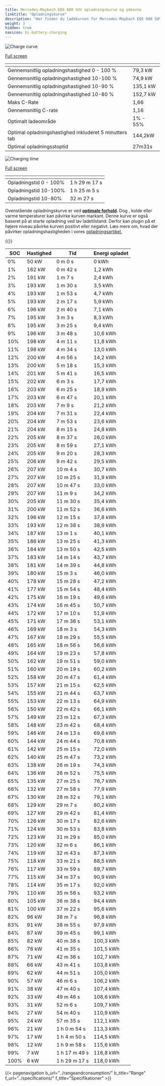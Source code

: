 ```yaml
---
title: Mercedes-Maybach EQS 680 SUV opladningskurve og ydeevne
linktitle: "Opladningskurve"
description: "Her finder du ladekurven for Mercedes-Maybach EQS 680 SUV."
weight: 3
hidden: true
navicon: bi-battery-charging
---
```

<!-- markdownlint-disable MD033 -->
<!-- markdownlint-disable MD010 -->
<img src="/images/models/mercedes/eqs_suv/eqs_680_suv/chargingcurve.svg" alt="Charge curve" class="img-fluid">

[Full screen](/images/models/mercedes/eqs_suv/eqs_680_suv/chargingcurve.svg)


<div class="table-responsive">
<table class="table table-striped border">
	<thead>
		<tr>
			<th>
			</th>
			<th>
			</th>
		</tr>
	</thead>
	<tbody>
		<tr>
			<td>
				Gennemsnitlig opladningshastighed 0 - 100 %
			</td>
			<td>
				79,3 kW
			</td>
		</tr>
		<tr>
			<td>
				Gennemsnitlig opladningshastighed 10-100 %
			</td>
			<td>
				74,9 kW
			</td>
		</tr>
		<tr>
			<td>
				Gennemsnitlig opladningshastighed 10-90 %
			</td>
			<td>
				135,1 kW
			</td>
		</tr>
		<tr>
			<td>
				Gennemsnitlig opladningshastighed 10-80 %
			</td>
			<td>
				152,7 kW
			</td>
		</tr>
		<tr>
			<td>
				Maks C-Rate
			</td>
			<td>
				1,66
			</td>
		</tr>
		<tr>
			<td>
				Gennemsnitlig C-rate
			</td>
			<td>
				1,16
			</td>
		</tr>
		<tr>
			<td>
				Optimalt ladeområde
			</td>
			<td>
				1% - 55%
			</td>
		</tr>
		<tr>
			<td>
				Optimal opladningshastighed inkluderet 5 minutters tab
			</td>
			<td>
				144,2kW
			</td>
		</tr>
		<tr>
			<td>
				Optimal opladningsstoptid
			</td>
			<td>
				27m31s
			</td>
		</tr>
	</tbody>
</table>
</div>
<img src="/images/models/mercedes/eqs_suv/eqs_680_suv/chargingtime.svg" alt="Charging time" class="img-fluid">

[Full screen](/images/models/mercedes/eqs_suv/eqs_680_suv/chargingtime.svg)
<div class="table-responsive">
<table class="table table-striped border">
	<thead>
		<tr>
			<th>
			</th>
			<th>
			</th>
		</tr>
	</thead>
	<tbody>
		<tr>
			<td>
				Opladningstid 0 - 100%
			</td>
			<td>
				1 h 29 m 17 s
			</td>
		</tr>
		<tr>
			<td>
				Opladningstid 10-100%
			</td>
			<td>
				1 h 25 m 5 s
			</td>
		</tr>
		<tr>
			<td>
				Opladningstid 10-80%
			</td>
			<td>
				 32 m 27 s
			</td>
		</tr>
	</tbody>
</table>
</div>


Ovenstående opladningskurve er ved **[optimale forhold](../../../../../technology/battery/charging/#temperatur)**. Dog , kolde eller varme temperaturer kan påvirke kurven markant. Denne kurve er også baseret på at starte opladning ved lav ladetilstand. Derfor kan plugin på et højere niveau påvirke kurven positivt eller negativt. Læs mere om, hvad der påvirker opladningshastigheden i vores [opladningsartikel.](../../../../../technology/battery/charging/)


{{<evkxdisplayaddarticle />}}
<div class="table-responsive">
<table class="table table-striped border">
	<thead>
		<tr>
			<th>
				SOC
			</th>
			<th>
				Hastighed
			</th>
			<th>
				Tid
			</th>
			<th>
				Energi opladet
			</th>
		</tr>
	</thead>
	<tbody>
		<tr>
			<td>
				0%
			</td>
			<td>
				50 kW
			</td>
			<td>
				 0 m 0 s
			</td>
			<td>
				0 kWh
			</td>
		</tr>
		<tr>
			<td>
				1%
			</td>
			<td>
				162 kW
			</td>
			<td>
				 0 m 42 s
			</td>
			<td>
				1,2 kWh
			</td>
		</tr>
		<tr>
			<td>
				2%
			</td>
			<td>
				191 kW
			</td>
			<td>
				 1 m 7 s
			</td>
			<td>
				2,4 kWh
			</td>
		</tr>
		<tr>
			<td>
				3%
			</td>
			<td>
				193 kW
			</td>
			<td>
				 1 m 30 s
			</td>
			<td>
				3,5 kWh
			</td>
		</tr>
		<tr>
			<td>
				4%
			</td>
			<td>
				193 kW
			</td>
			<td>
				 1 m 53 s
			</td>
			<td>
				4,7 kWh
			</td>
		</tr>
		<tr>
			<td>
				5%
			</td>
			<td>
				193 kW
			</td>
			<td>
				 2 m 17 s
			</td>
			<td>
				5,9 kWh
			</td>
		</tr>
		<tr>
			<td>
				6%
			</td>
			<td>
				196 kW
			</td>
			<td>
				 2 m 40 s
			</td>
			<td>
				7,1 kWh
			</td>
		</tr>
		<tr>
			<td>
				7%
			</td>
			<td>
				195 kW
			</td>
			<td>
				 3 m 3 s
			</td>
			<td>
				8,3 kWh
			</td>
		</tr>
		<tr>
			<td>
				8%
			</td>
			<td>
				195 kW
			</td>
			<td>
				 3 m 25 s
			</td>
			<td>
				9,4 kWh
			</td>
		</tr>
		<tr>
			<td>
				9%
			</td>
			<td>
				196 kW
			</td>
			<td>
				 3 m 48 s
			</td>
			<td>
				10,6 kWh
			</td>
		</tr>
		<tr>
			<td>
				10%
			</td>
			<td>
				198 kW
			</td>
			<td>
				 4 m 11 s
			</td>
			<td>
				11,8 kWh
			</td>
		</tr>
		<tr>
			<td>
				11%
			</td>
			<td>
				198 kW
			</td>
			<td>
				 4 m 34 s
			</td>
			<td>
				13,0 kWh
			</td>
		</tr>
		<tr>
			<td>
				12%
			</td>
			<td>
				200 kW
			</td>
			<td>
				 4 m 56 s
			</td>
			<td>
				14,2 kWh
			</td>
		</tr>
		<tr>
			<td>
				13%
			</td>
			<td>
				200 kW
			</td>
			<td>
				 5 m 18 s
			</td>
			<td>
				15,3 kWh
			</td>
		</tr>
		<tr>
			<td>
				14%
			</td>
			<td>
				201 kW
			</td>
			<td>
				 5 m 41 s
			</td>
			<td>
				16,5 kWh
			</td>
		</tr>
		<tr>
			<td>
				15%
			</td>
			<td>
				202 kW
			</td>
			<td>
				 6 m 3 s
			</td>
			<td>
				17,7 kWh
			</td>
		</tr>
		<tr>
			<td>
				16%
			</td>
			<td>
				203 kW
			</td>
			<td>
				 6 m 25 s
			</td>
			<td>
				18,9 kWh
			</td>
		</tr>
		<tr>
			<td>
				17%
			</td>
			<td>
				203 kW
			</td>
			<td>
				 6 m 47 s
			</td>
			<td>
				20,1 kWh
			</td>
		</tr>
		<tr>
			<td>
				18%
			</td>
			<td>
				203 kW
			</td>
			<td>
				 7 m 9 s
			</td>
			<td>
				21,2 kWh
			</td>
		</tr>
		<tr>
			<td>
				19%
			</td>
			<td>
				204 kW
			</td>
			<td>
				 7 m 31 s
			</td>
			<td>
				22,4 kWh
			</td>
		</tr>
		<tr>
			<td>
				20%
			</td>
			<td>
				204 kW
			</td>
			<td>
				 7 m 53 s
			</td>
			<td>
				23,6 kWh
			</td>
		</tr>
		<tr>
			<td>
				21%
			</td>
			<td>
				204 kW
			</td>
			<td>
				 8 m 15 s
			</td>
			<td>
				24,8 kWh
			</td>
		</tr>
		<tr>
			<td>
				22%
			</td>
			<td>
				205 kW
			</td>
			<td>
				 8 m 37 s
			</td>
			<td>
				26,0 kWh
			</td>
		</tr>
		<tr>
			<td>
				23%
			</td>
			<td>
				205 kW
			</td>
			<td>
				 8 m 59 s
			</td>
			<td>
				27,1 kWh
			</td>
		</tr>
		<tr>
			<td>
				24%
			</td>
			<td>
				205 kW
			</td>
			<td>
				 9 m 20 s
			</td>
			<td>
				28,3 kWh
			</td>
		</tr>
		<tr>
			<td>
				25%
			</td>
			<td>
				206 kW
			</td>
			<td>
				 9 m 42 s
			</td>
			<td>
				29,5 kWh
			</td>
		</tr>
		<tr>
			<td>
				26%
			</td>
			<td>
				207 kW
			</td>
			<td>
				 10 m 4 s
			</td>
			<td>
				30,7 kWh
			</td>
		</tr>
		<tr>
			<td>
				27%
			</td>
			<td>
				207 kW
			</td>
			<td>
				 10 m 25 s
			</td>
			<td>
				31,9 kWh
			</td>
		</tr>
		<tr>
			<td>
				28%
			</td>
			<td>
				207 kW
			</td>
			<td>
				 10 m 47 s
			</td>
			<td>
				33,0 kWh
			</td>
		</tr>
		<tr>
			<td>
				29%
			</td>
			<td>
				207 kW
			</td>
			<td>
				 11 m 9 s
			</td>
			<td>
				34,2 kWh
			</td>
		</tr>
		<tr>
			<td>
				30%
			</td>
			<td>
				205 kW
			</td>
			<td>
				 11 m 30 s
			</td>
			<td>
				35,4 kWh
			</td>
		</tr>
		<tr>
			<td>
				31%
			</td>
			<td>
				200 kW
			</td>
			<td>
				 11 m 52 s
			</td>
			<td>
				36,6 kWh
			</td>
		</tr>
		<tr>
			<td>
				32%
			</td>
			<td>
				196 kW
			</td>
			<td>
				 12 m 15 s
			</td>
			<td>
				37,8 kWh
			</td>
		</tr>
		<tr>
			<td>
				33%
			</td>
			<td>
				193 kW
			</td>
			<td>
				 12 m 38 s
			</td>
			<td>
				38,9 kWh
			</td>
		</tr>
		<tr>
			<td>
				34%
			</td>
			<td>
				187 kW
			</td>
			<td>
				 13 m 1 s
			</td>
			<td>
				40,1 kWh
			</td>
		</tr>
		<tr>
			<td>
				35%
			</td>
			<td>
				186 kW
			</td>
			<td>
				 13 m 25 s
			</td>
			<td>
				41,3 kWh
			</td>
		</tr>
		<tr>
			<td>
				36%
			</td>
			<td>
				184 kW
			</td>
			<td>
				 13 m 50 s
			</td>
			<td>
				42,5 kWh
			</td>
		</tr>
		<tr>
			<td>
				37%
			</td>
			<td>
				183 kW
			</td>
			<td>
				 14 m 14 s
			</td>
			<td>
				43,7 kWh
			</td>
		</tr>
		<tr>
			<td>
				38%
			</td>
			<td>
				181 kW
			</td>
			<td>
				 14 m 39 s
			</td>
			<td>
				44,8 kWh
			</td>
		</tr>
		<tr>
			<td>
				39%
			</td>
			<td>
				180 kW
			</td>
			<td>
				 15 m 3 s
			</td>
			<td>
				46,0 kWh
			</td>
		</tr>
		<tr>
			<td>
				40%
			</td>
			<td>
				178 kW
			</td>
			<td>
				 15 m 28 s
			</td>
			<td>
				47,2 kWh
			</td>
		</tr>
		<tr>
			<td>
				41%
			</td>
			<td>
				177 kW
			</td>
			<td>
				 15 m 54 s
			</td>
			<td>
				48,4 kWh
			</td>
		</tr>
		<tr>
			<td>
				42%
			</td>
			<td>
				175 kW
			</td>
			<td>
				 16 m 19 s
			</td>
			<td>
				49,6 kWh
			</td>
		</tr>
		<tr>
			<td>
				43%
			</td>
			<td>
				174 kW
			</td>
			<td>
				 16 m 45 s
			</td>
			<td>
				50,7 kWh
			</td>
		</tr>
		<tr>
			<td>
				44%
			</td>
			<td>
				172 kW
			</td>
			<td>
				 17 m 10 s
			</td>
			<td>
				51,9 kWh
			</td>
		</tr>
		<tr>
			<td>
				45%
			</td>
			<td>
				171 kW
			</td>
			<td>
				 17 m 36 s
			</td>
			<td>
				53,1 kWh
			</td>
		</tr>
		<tr>
			<td>
				46%
			</td>
			<td>
				169 kW
			</td>
			<td>
				 18 m 3 s
			</td>
			<td>
				54,3 kWh
			</td>
		</tr>
		<tr>
			<td>
				47%
			</td>
			<td>
				167 kW
			</td>
			<td>
				 18 m 29 s
			</td>
			<td>
				55,5 kWh
			</td>
		</tr>
		<tr>
			<td>
				48%
			</td>
			<td>
				165 kW
			</td>
			<td>
				 18 m 56 s
			</td>
			<td>
				56,6 kWh
			</td>
		</tr>
		<tr>
			<td>
				49%
			</td>
			<td>
				164 kW
			</td>
			<td>
				 19 m 23 s
			</td>
			<td>
				57,8 kWh
			</td>
		</tr>
		<tr>
			<td>
				50%
			</td>
			<td>
				162 kW
			</td>
			<td>
				 19 m 51 s
			</td>
			<td>
				59,0 kWh
			</td>
		</tr>
		<tr>
			<td>
				51%
			</td>
			<td>
				160 kW
			</td>
			<td>
				 20 m 19 s
			</td>
			<td>
				60,2 kWh
			</td>
		</tr>
		<tr>
			<td>
				52%
			</td>
			<td>
				158 kW
			</td>
			<td>
				 20 m 47 s
			</td>
			<td>
				61,4 kWh
			</td>
		</tr>
		<tr>
			<td>
				53%
			</td>
			<td>
				157 kW
			</td>
			<td>
				 21 m 15 s
			</td>
			<td>
				62,5 kWh
			</td>
		</tr>
		<tr>
			<td>
				54%
			</td>
			<td>
				155 kW
			</td>
			<td>
				 21 m 44 s
			</td>
			<td>
				63,7 kWh
			</td>
		</tr>
		<tr>
			<td>
				55%
			</td>
			<td>
				153 kW
			</td>
			<td>
				 22 m 13 s
			</td>
			<td>
				64,9 kWh
			</td>
		</tr>
		<tr>
			<td>
				56%
			</td>
			<td>
				150 kW
			</td>
			<td>
				 22 m 42 s
			</td>
			<td>
				66,1 kWh
			</td>
		</tr>
		<tr>
			<td>
				57%
			</td>
			<td>
				149 kW
			</td>
			<td>
				 23 m 12 s
			</td>
			<td>
				67,3 kWh
			</td>
		</tr>
		<tr>
			<td>
				58%
			</td>
			<td>
				148 kW
			</td>
			<td>
				 23 m 42 s
			</td>
			<td>
				68,4 kWh
			</td>
		</tr>
		<tr>
			<td>
				59%
			</td>
			<td>
				146 kW
			</td>
			<td>
				 24 m 13 s
			</td>
			<td>
				69,6 kWh
			</td>
		</tr>
		<tr>
			<td>
				60%
			</td>
			<td>
				144 kW
			</td>
			<td>
				 24 m 44 s
			</td>
			<td>
				70,8 kWh
			</td>
		</tr>
		<tr>
			<td>
				61%
			</td>
			<td>
				142 kW
			</td>
			<td>
				 25 m 15 s
			</td>
			<td>
				72,0 kWh
			</td>
		</tr>
		<tr>
			<td>
				62%
			</td>
			<td>
				140 kW
			</td>
			<td>
				 25 m 47 s
			</td>
			<td>
				73,2 kWh
			</td>
		</tr>
		<tr>
			<td>
				63%
			</td>
			<td>
				138 kW
			</td>
			<td>
				 26 m 19 s
			</td>
			<td>
				74,3 kWh
			</td>
		</tr>
		<tr>
			<td>
				64%
			</td>
			<td>
				136 kW
			</td>
			<td>
				 26 m 52 s
			</td>
			<td>
				75,5 kWh
			</td>
		</tr>
		<tr>
			<td>
				65%
			</td>
			<td>
				135 kW
			</td>
			<td>
				 27 m 25 s
			</td>
			<td>
				76,7 kWh
			</td>
		</tr>
		<tr>
			<td>
				66%
			</td>
			<td>
				132 kW
			</td>
			<td>
				 27 m 58 s
			</td>
			<td>
				77,9 kWh
			</td>
		</tr>
		<tr>
			<td>
				67%
			</td>
			<td>
				130 kW
			</td>
			<td>
				 28 m 32 s
			</td>
			<td>
				79,1 kWh
			</td>
		</tr>
		<tr>
			<td>
				68%
			</td>
			<td>
				129 kW
			</td>
			<td>
				 29 m 7 s
			</td>
			<td>
				80,2 kWh
			</td>
		</tr>
		<tr>
			<td>
				69%
			</td>
			<td>
				127 kW
			</td>
			<td>
				 29 m 42 s
			</td>
			<td>
				81,4 kWh
			</td>
		</tr>
		<tr>
			<td>
				70%
			</td>
			<td>
				126 kW
			</td>
			<td>
				 30 m 17 s
			</td>
			<td>
				82,6 kWh
			</td>
		</tr>
		<tr>
			<td>
				71%
			</td>
			<td>
				124 kW
			</td>
			<td>
				 30 m 53 s
			</td>
			<td>
				83,8 kWh
			</td>
		</tr>
		<tr>
			<td>
				72%
			</td>
			<td>
				123 kW
			</td>
			<td>
				 31 m 29 s
			</td>
			<td>
				85,0 kWh
			</td>
		</tr>
		<tr>
			<td>
				73%
			</td>
			<td>
				120 kW
			</td>
			<td>
				 32 m 6 s
			</td>
			<td>
				86,1 kWh
			</td>
		</tr>
		<tr>
			<td>
				74%
			</td>
			<td>
				119 kW
			</td>
			<td>
				 32 m 43 s
			</td>
			<td>
				87,3 kWh
			</td>
		</tr>
		<tr>
			<td>
				75%
			</td>
			<td>
				118 kW
			</td>
			<td>
				 33 m 21 s
			</td>
			<td>
				88,5 kWh
			</td>
		</tr>
		<tr>
			<td>
				76%
			</td>
			<td>
				117 kW
			</td>
			<td>
				 33 m 59 s
			</td>
			<td>
				89,7 kWh
			</td>
		</tr>
		<tr>
			<td>
				77%
			</td>
			<td>
				115 kW
			</td>
			<td>
				 34 m 37 s
			</td>
			<td>
				90,9 kWh
			</td>
		</tr>
		<tr>
			<td>
				78%
			</td>
			<td>
				114 kW
			</td>
			<td>
				 35 m 17 s
			</td>
			<td>
				92,0 kWh
			</td>
		</tr>
		<tr>
			<td>
				79%
			</td>
			<td>
				110 kW
			</td>
			<td>
				 35 m 56 s
			</td>
			<td>
				93,2 kWh
			</td>
		</tr>
		<tr>
			<td>
				80%
			</td>
			<td>
				105 kW
			</td>
			<td>
				 36 m 38 s
			</td>
			<td>
				94,4 kWh
			</td>
		</tr>
		<tr>
			<td>
				81%
			</td>
			<td>
				100 kW
			</td>
			<td>
				 37 m 22 s
			</td>
			<td>
				95,6 kWh
			</td>
		</tr>
		<tr>
			<td>
				82%
			</td>
			<td>
				96 kW
			</td>
			<td>
				 38 m 7 s
			</td>
			<td>
				96,8 kWh
			</td>
		</tr>
		<tr>
			<td>
				83%
			</td>
			<td>
				91 kW
			</td>
			<td>
				 38 m 55 s
			</td>
			<td>
				97,9 kWh
			</td>
		</tr>
		<tr>
			<td>
				84%
			</td>
			<td>
				87 kW
			</td>
			<td>
				 39 m 45 s
			</td>
			<td>
				99,1 kWh
			</td>
		</tr>
		<tr>
			<td>
				85%
			</td>
			<td>
				82 kW
			</td>
			<td>
				 40 m 38 s
			</td>
			<td>
				100,3 kWh
			</td>
		</tr>
		<tr>
			<td>
				86%
			</td>
			<td>
				76 kW
			</td>
			<td>
				 41 m 35 s
			</td>
			<td>
				101,5 kWh
			</td>
		</tr>
		<tr>
			<td>
				87%
			</td>
			<td>
				71 kW
			</td>
			<td>
				 42 m 36 s
			</td>
			<td>
				102,7 kWh
			</td>
		</tr>
		<tr>
			<td>
				88%
			</td>
			<td>
				66 kW
			</td>
			<td>
				 43 m 41 s
			</td>
			<td>
				103,8 kWh
			</td>
		</tr>
		<tr>
			<td>
				89%
			</td>
			<td>
				62 kW
			</td>
			<td>
				 44 m 51 s
			</td>
			<td>
				105,0 kWh
			</td>
		</tr>
		<tr>
			<td>
				90%
			</td>
			<td>
				57 kW
			</td>
			<td>
				 46 m 6 s
			</td>
			<td>
				106,2 kWh
			</td>
		</tr>
		<tr>
			<td>
				91%
			</td>
			<td>
				38 kW
			</td>
			<td>
				 47 m 40 s
			</td>
			<td>
				107,4 kWh
			</td>
		</tr>
		<tr>
			<td>
				92%
			</td>
			<td>
				33 kW
			</td>
			<td>
				 49 m 46 s
			</td>
			<td>
				108,6 kWh
			</td>
		</tr>
		<tr>
			<td>
				93%
			</td>
			<td>
				31 kW
			</td>
			<td>
				 52 m 6 s
			</td>
			<td>
				109,7 kWh
			</td>
		</tr>
		<tr>
			<td>
				94%
			</td>
			<td>
				27 kW
			</td>
			<td>
				 54 m 40 s
			</td>
			<td>
				110,9 kWh
			</td>
		</tr>
		<tr>
			<td>
				95%
			</td>
			<td>
				24 kW
			</td>
			<td>
				 57 m 35 s
			</td>
			<td>
				112,1 kWh
			</td>
		</tr>
		<tr>
			<td>
				96%
			</td>
			<td>
				21 kW
			</td>
			<td>
				1 h 0 m 54 s
			</td>
			<td>
				113,3 kWh
			</td>
		</tr>
		<tr>
			<td>
				97%
			</td>
			<td>
				17 kW
			</td>
			<td>
				1 h 4 m 50 s
			</td>
			<td>
				114,5 kWh
			</td>
		</tr>
		<tr>
			<td>
				98%
			</td>
			<td>
				12 kW
			</td>
			<td>
				1 h 9 m 58 s
			</td>
			<td>
				115,6 kWh
			</td>
		</tr>
		<tr>
			<td>
				99%
			</td>
			<td>
				7 kW
			</td>
			<td>
				1 h 17 m 49 s
			</td>
			<td>
				116,8 kWh
			</td>
		</tr>
		<tr>
			<td>
				100%
			</td>
			<td>
				6 kW
			</td>
			<td>
				1 h 29 m 17 s
			</td>
			<td>
				118,0 kWh
			</td>
		</tr>
	</tbody>
</table>
</div>


{{< pagenavigation b_url="../rangeandconsumption/" b_title="Range" f_url="../specifications/" f_title="Specifikationer" >}}
